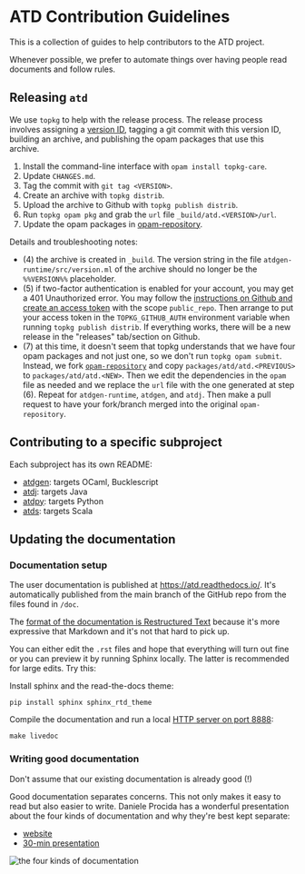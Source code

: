 ATD Contribution Guidelines
==

This is a collection of guides to help contributors to the ATD
project.

Whenever possible, we prefer to automate things over having people
read documents and follow rules.

Releasing `atd`
--

We use `topkg` to help with the release process. The release process
involves assigning a [version ID](https://semver.org/), tagging a git
commit with this version ID, building an archive,
and publishing the opam packages that use this archive.

1. Install the command-line interface with `opam install topkg-care`.
2. Update `CHANGES.md`.
3. Tag the commit with `git tag <VERSION>`.
4. Create an archive with `topkg distrib`.
5. Upload the archive to Github with `topkg publish distrib`.
6. Run `topkg opam pkg` and grab the `url` file `_build/atd.<VERSION>/url`.
7. Update the opam packages in
   [opam-repository](https://github.com/ocaml/opam-repository).

Details and troubleshooting notes:
* (4) the archive is created in `_build`. The version string in
  the file `atdgen-runtime/src/version.ml` of the archive
  should no longer be the `%%VERSION%%` placeholder.
* (5) if two-factor authentication is enabled for your account,
  you may get a 401 Unauthorized error.
  You may follow the [instructions on Github and create an access
  token](https://help.github.com/articles/creating-a-personal-access-token-for-the-command-line/)
  with the scope `public_repo`. Then arrange to put your access token
  in the `TOPKG_GITHUB_AUTH` environment variable when running
  `topkg publish distrib`. If everything works, there will be a new
  release in the "releases" tab/section on Github.
* (7) at this time, it doesn't seem that topkg understands that we
  have four opam packages and not just one, so we don't run
  `topkg opam submit`. Instead, we fork
  [`opam-repository`](https://github.com/ocaml/opam-repository) and
  copy `packages/atd/atd.<PREVIOUS>` to `packages/atd/atd.<NEW>`. Then
  we edit the dependencies in the `opam` file as needed and we replace
  the `url` file with the one generated at step (6). Repeat for
  `atdgen-runtime`, `atdgen`, and `atdj`. Then make a pull request
  to have your fork/branch merged into the original
  `opam-repository`.

Contributing to a specific subproject
--

Each subproject has its own README:

* [atdgen](atdgen): targets OCaml, Bucklescript
* [atdj](atdj): targets Java
* [atdpy](atdpy): targets Python
* [atds](atds): targets Scala

Updating the documentation
--

### Documentation setup

The user documentation is published at https://atd.readthedocs.io/.
It's automatically published from the main branch of the GitHub repo
from the files found in `/doc`.

The [format of the documentation is Restructured
Text](https://thomas-cokelaer.info/tutorials/sphinx/rest_syntax.html#restructured-text-rest-and-sphinx-cheatsheet)
because it's more expressive that Markdown and it's not that hard to
pick up.

You can either edit the `.rst` files and hope that everything will
turn out fine or you can preview it by running Sphinx locally. The
latter is recommended for large edits. Try this:

Install sphinx and the read-the-docs theme:
```
pip install sphinx sphinx_rtd_theme
```

Compile the documentation and run a local
[HTTP server on port 8888](http://0.0.0.0:8888):
```
make livedoc
```

### Writing good documentation

Don't assume that our existing documentation is already good (!)

Good documentation separates concerns. This not only makes it easy
to read but also easier to write.
Daniele Procida has a wonderful presentation about the four kinds of
documentation and why they're best kept separate:

* [website](https://documentation.divio.com/)
* [30-min presentation](https://www.youtube.com/watch?v=t4vKPhjcMZg)

![the four kinds of documentation](https://user-images.githubusercontent.com/343265/153692997-07752757-2227-4ba7-b53f-e5e85a71e71a.png)
